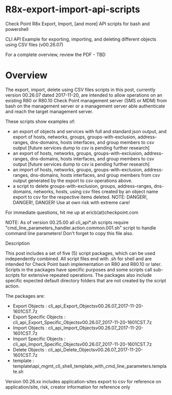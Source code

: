 # R8x-export-import-api-scripts
Check Point R8x Export, Import, [and more] API scripts for bash and powershell

CLI API Example for exporting, importing, and deleting different objects using CSV files (v00.26.07)

For a complete overview, review the PDF - TBD 


# Overview

The export, import, delete using CSV files scripts in this post, currently version 00.26.07 dated 2017-11-20, are intended to allow operations on an existing R80 or R80.10 Check Point management server (SMS or MDM) from bash on the management server or a management server able authenticate and reach the target management server.


These scripts show examples of:

- an export of objects and services with full and standard json output, and export of hosts, networks, groups, groups-with-exclusion, address-ranges, dns-domains, hosts interfaces, and group members to csv output [future services dump to csv is pending further research]
- an export of hosts, networks, groups, groups-with-exclusion, address-ranges, dns-domains, hosts interfaces, and group members to csv output [future services dump to csv is pending further research]
- an import of hosts, networks, groups, groups-with-exclusion, address-ranges, dns-domains, hosts interfaces, and group members from csv output generated by the export to csv operations above.
- a script to delete groups-with-exclusion, groups, address-ranges, dns-domains, networks, hosts, using csv files created by an object name export to csv for the respective items deleted.  NOTE:  DANGER!, DANGER!, DANGER!  Use at own risk with extreme care!

For immediate questions, hit me up at ericb(at)checkpoint.com

NOTE:  As of version 00.25.00 all cli_api*.sh scripts require "cmd_line_parameters_handler.action.common.001.sh" script to handle command line parameters!  Don't forget to copy this file also.

Description

This post includes a set of five (5) script packages, which can be used independently combined.  All script files end with .sh for shell and are intended for Check Point bash implementation on R80 and R80.10 or later.  Scripts in the packages have specific purposes and some scripts call sub-scripts for extensive repeated operations.  The packages also include specific expected default directory folders that are not created by the script action.

 

The packages are:

- Export Objects          :  cli_api_Export_Objectsv00.26.07_2017-11-20-1601CST.7z
- Export Specific Objects :  cli_api_Export_Specific_Objectsv00.26.07_2017-11-20-1601CST.7z
- Import Objects          :  cli_api_Import_Objectsv00.26.07_2017-11-20-1601CST.7z
- Import Specific Objects :  cli_api_Import_Specific_Objectsv00.26.07_2017-11-20-1601CST.7z
- Delete Objects          :  cli_api_Delete_Objectsv00.26.07_2017-11-20-1601CST.7z
- template                :  template\api_mgmt_cli_shell_template_with_cmd_line_parameters.template.sh

 
Version 00.26.xx includes application-sites export to csv for reference on application/site, risk, creator information for reference only
